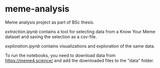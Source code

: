 # meme-analysis
Meme analysis project as part of BSc thesis.

_extraction.ipynb_ contains a tool for selecting data from a Know Your Meme dataset and saving the selection as a csv-file.

_exploration.ipynb_ contains visualizations and exploration of the same data.

To run the notebooks, you need to download data from https://meme4.science/ and add the downloaded files to the "data" folder. 
